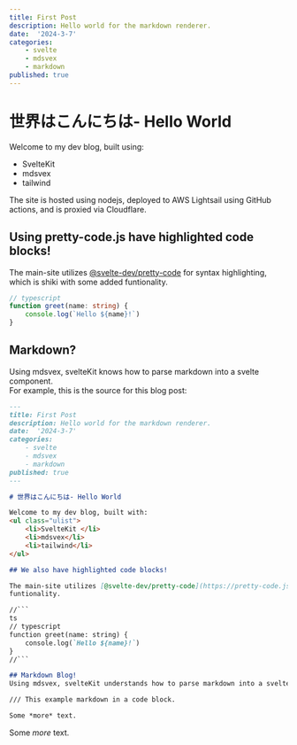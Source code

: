 ```yaml
---
title: First Post
description: Hello world for the markdown renderer.
date:  '2024-3-7'
categories:
    - svelte
    - mdsvex
    - markdown
published: true
---
```


# 世界はこんにちは- Hello World

Welcome to my dev blog, built using:
<ul class="ulist">
    <li>SvelteKit </li>
    <li>mdsvex</li>
    <li>tailwind</li>   
</ul>
The site is hosted using nodejs, deployed to AWS Lightsail using GitHub actions, and is proxied via Cloudflare.

## Using pretty-code.js have highlighted code blocks!

The main-site utilizes [@svelte-dev/pretty-code](https://pretty-code.js.cool/) for syntax highlighting, which is shiki with some added 
funtionality.
```ts
// typescript
function greet(name: string) {
    console.log(`Hello ${name}!`)
}
```

## Markdown?
Using mdsvex, svelteKit knows how to parse markdown into a svelte component.  
For example, this is the source for this blog post:


```markdown
---
title: First Post
description: Hello world for the markdown renderer.
date:  '2024-3-7'
categories:
    - svelte
    - mdsvex
    - markdown
published: true
---

# 世界はこんにちは- Hello World

Welcome to my dev blog, built with:
<ul class="ulist">
    <li>SvelteKit </li>
    <li>mdsvex</li>
    <li>tailwind</li>   
</ul>

## We also have highlighted code blocks!

The main-site utilizes [@svelte-dev/pretty-code](https://pretty-code.js.cool/) for syntax highlighting, which is shiki with some added 
funtionality.

//```
ts
// typescript
function greet(name: string) {
    console.log(`Hello ${name}!`)
}
//```

## Markdown Blog!
Using mdsvex, svelteKit understands how to parse markdown into a svelte component. This blog post is a single markdown file, for instance.

/// This example markdown in a code block.

Some *more* text.

```
Some *more* text.
